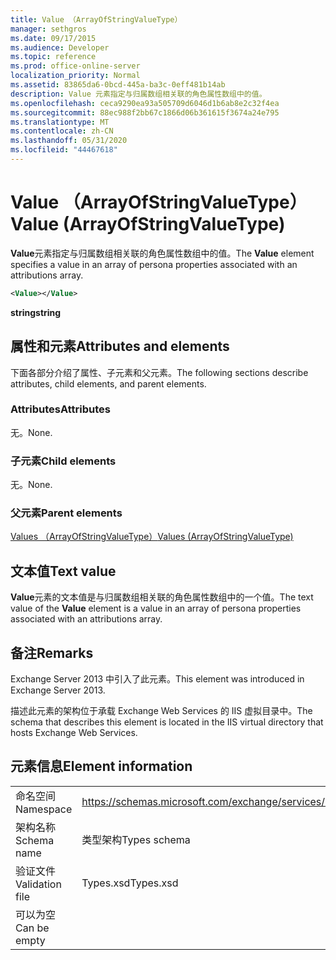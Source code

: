 ```yaml
---
title: Value （ArrayOfStringValueType）
manager: sethgros
ms.date: 09/17/2015
ms.audience: Developer
ms.topic: reference
ms.prod: office-online-server
localization_priority: Normal
ms.assetid: 83865da6-0bcd-445a-ba3c-0eff481b14ab
description: Value 元素指定与归属数组相关联的角色属性数组中的值。
ms.openlocfilehash: ceca9290ea93a505709d6046d1b6ab8e2c32f4ea
ms.sourcegitcommit: 88ec988f2bb67c1866d06b361615f3674a24e795
ms.translationtype: MT
ms.contentlocale: zh-CN
ms.lasthandoff: 05/31/2020
ms.locfileid: "44467618"
---
```

# <a name="value-arrayofstringvaluetype"></a><span data-ttu-id="8abd5-103">Value （ArrayOfStringValueType）</span><span class="sxs-lookup"><span data-stu-id="8abd5-103">Value (ArrayOfStringValueType)</span></span>

<span data-ttu-id="8abd5-104">**Value**元素指定与归属数组相关联的角色属性数组中的值。</span><span class="sxs-lookup"><span data-stu-id="8abd5-104">The **Value** element specifies a value in an array of persona properties associated with an attributions array.</span></span> 
  
```XML
<Value></Value>
```

<span data-ttu-id="8abd5-105">**string**</span><span class="sxs-lookup"><span data-stu-id="8abd5-105">**string**</span></span>

## <a name="attributes-and-elements"></a><span data-ttu-id="8abd5-106">属性和元素</span><span class="sxs-lookup"><span data-stu-id="8abd5-106">Attributes and elements</span></span>

<span data-ttu-id="8abd5-107">下面各部分介绍了属性、子元素和父元素。</span><span class="sxs-lookup"><span data-stu-id="8abd5-107">The following sections describe attributes, child elements, and parent elements.</span></span>
  
### <a name="attributes"></a><span data-ttu-id="8abd5-108">Attributes</span><span class="sxs-lookup"><span data-stu-id="8abd5-108">Attributes</span></span>

<span data-ttu-id="8abd5-109">无。</span><span class="sxs-lookup"><span data-stu-id="8abd5-109">None.</span></span>
  
### <a name="child-elements"></a><span data-ttu-id="8abd5-110">子元素</span><span class="sxs-lookup"><span data-stu-id="8abd5-110">Child elements</span></span>

<span data-ttu-id="8abd5-111">无。</span><span class="sxs-lookup"><span data-stu-id="8abd5-111">None.</span></span>
  
### <a name="parent-elements"></a><span data-ttu-id="8abd5-112">父元素</span><span class="sxs-lookup"><span data-stu-id="8abd5-112">Parent elements</span></span>

[<span data-ttu-id="8abd5-113">Values （ArrayOfStringValueType）</span><span class="sxs-lookup"><span data-stu-id="8abd5-113">Values (ArrayOfStringValueType)</span></span>](values-arrayofstringvaluetype.md)
  
## <a name="text-value"></a><span data-ttu-id="8abd5-114">文本值</span><span class="sxs-lookup"><span data-stu-id="8abd5-114">Text value</span></span>

<span data-ttu-id="8abd5-115">**Value**元素的文本值是与归属数组相关联的角色属性数组中的一个值。</span><span class="sxs-lookup"><span data-stu-id="8abd5-115">The text value of the **Value** element is a value in an array of persona properties associated with an attributions array.</span></span> 
  
## <a name="remarks"></a><span data-ttu-id="8abd5-116">备注</span><span class="sxs-lookup"><span data-stu-id="8abd5-116">Remarks</span></span>

<span data-ttu-id="8abd5-117">Exchange Server 2013 中引入了此元素。</span><span class="sxs-lookup"><span data-stu-id="8abd5-117">This element was introduced in Exchange Server 2013.</span></span>
  
<span data-ttu-id="8abd5-118">描述此元素的架构位于承载 Exchange Web Services 的 IIS 虚拟目录中。</span><span class="sxs-lookup"><span data-stu-id="8abd5-118">The schema that describes this element is located in the IIS virtual directory that hosts Exchange Web Services.</span></span>
  
## <a name="element-information"></a><span data-ttu-id="8abd5-119">元素信息</span><span class="sxs-lookup"><span data-stu-id="8abd5-119">Element information</span></span>

|||
|:-----|:-----|
|<span data-ttu-id="8abd5-120">命名空间</span><span class="sxs-lookup"><span data-stu-id="8abd5-120">Namespace</span></span>  <br/> |https://schemas.microsoft.com/exchange/services/2006/types  <br/> |
|<span data-ttu-id="8abd5-121">架构名称</span><span class="sxs-lookup"><span data-stu-id="8abd5-121">Schema name</span></span>  <br/> |<span data-ttu-id="8abd5-122">类型架构</span><span class="sxs-lookup"><span data-stu-id="8abd5-122">Types schema</span></span>  <br/> |
|<span data-ttu-id="8abd5-123">验证文件</span><span class="sxs-lookup"><span data-stu-id="8abd5-123">Validation file</span></span>  <br/> |<span data-ttu-id="8abd5-124">Types.xsd</span><span class="sxs-lookup"><span data-stu-id="8abd5-124">Types.xsd</span></span>  <br/> |
|<span data-ttu-id="8abd5-125">可以为空</span><span class="sxs-lookup"><span data-stu-id="8abd5-125">Can be empty</span></span>  <br/> ||
   

